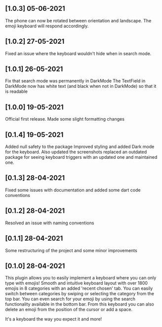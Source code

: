 ## [1.0.3] 05-06-2021

The phone can now be rotated between orientation and landscape.
The emoji keyboard will respond accordingly.

## [1.0.2] 27-05-2021

Fixed an issue where the keyboard wouldn't hide when in search mode.

## [1.0.1] 26-05-2021

Fix that search mode was permanently in DarkMode
The TextField in DarkMode now has white text (and black when not in DarkMode) so that it is readable

## [1.0.0] 19-05-2021

Official first release.
Made some slight formatting changes

## [0.1.4] 19-05-2021

Added null safety to the package
Improved styling and added Dark mode for the keyboard. Also updated the screenshots
replaced an outdated package for seeing keyboard triggers with an updated one and maintained one.

## [0.1.3] 28-04-2021

Fixed some issues with documentation and added some dart code conventions

## [0.1.2] 28-04-2021

Resolved an issue with naming conventions

## [0.1.1] 28-04-2021

Some restructuring of the project and some minor improvements

## [0.1.0] 28-04-2021

This plugin allows you to easily implement a keyboard where you can only type with emojis!
Smooth and intuitive keyboard layout with over 1800 emojis in 8 categories with an added 'recent chosen' tab.
You can easily switch between categories by swiping or selecting the category from the top bar.
You can even search for your emoji by using the search functionality available in the bottom bar.
From this keyboard you can also delete an emoji from the position of the cursor or add a space.

It's a keyboard the way you expect it and more!
